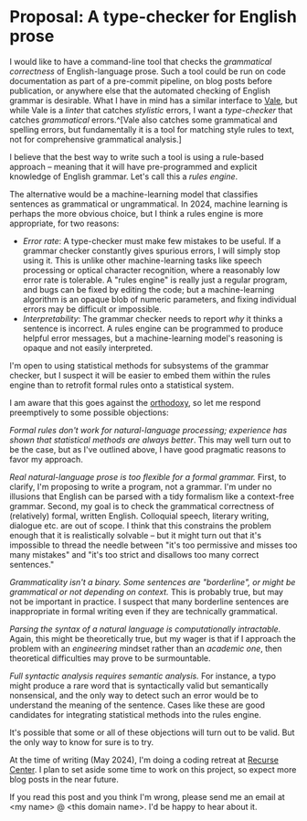 # Proposal: A type-checker for English prose
I would like to have a command-line tool that checks the *grammatical correctness* of English-language prose. Such a tool could be run on code documentation as part of a pre-commit pipeline, on blog posts before publication, or anywhere else that the automated checking of English grammar is desirable. What I have in mind has a similar interface to [Vale](https://vale.sh/), but while Vale is a *linter* that catches *stylistic* errors, I want a *type-checker* that catches *grammatical* errors.^[Vale also catches some grammatical and spelling errors, but fundamentally it is a tool for matching style rules to text, not for comprehensive grammatical analysis.]

I believe that the best way to write such a tool is using a rule-based approach – meaning that it will have pre-programmed and explicit knowledge of English grammar. Let's call this a *rules engine*.

The alternative would be a machine-learning model that classifies sentences as grammatical or ungrammatical. In 2024, machine learning is perhaps the more obvious choice, but I think a rules engine is more appropriate, for two reasons:

- *Error rate*: A type-checker must make few mistakes to be useful. If a grammar checker constantly gives spurious errors, I will simply stop using it. This is unlike other machine-learning tasks like speech processing or optical character recognition, where a reasonably low error rate is tolerable. A "rules engine" is really just a regular program, and bugs can be fixed by editing the code; but a machine-learning algorithm is an opaque blob of numeric parameters, and fixing individual errors may be difficult or impossible.
- *Interpretability*: The grammar checker needs to report *why* it thinks a sentence is incorrect. A rules engine can be programmed to produce helpful error messages, but a machine-learning model's reasoning is opaque and not easily interpreted.

I'm open to using statistical methods for subsystems of the grammar checker, but I suspect it will be easier to embed them within the rules engine than to retrofit formal rules onto a statistical system.

I am aware that this goes against the [orthodoxy](https://norvig.com/chomsky.html), so let me respond preemptively to some possible objections:

*Formal rules don't work for natural-language processing; experience has shown that statistical methods are always better*. This may well turn out to be the case, but as I've outlined above, I have good pragmatic reasons to favor my approach.

*Real natural-language prose is too flexible for a formal grammar.* First, to clarify, I'm proposing to write a program, not a grammar. I'm under no illusions that English can be parsed with a tidy formalism like a context-free grammar. Second, my goal is to check the grammatical correctness of (relatively) formal, written English. Colloquial speech, literary writing, dialogue etc. are out of scope. I think that this constrains the problem enough that it is realistically solvable – but it might turn out that it's impossible to thread the needle between "it's too permissive and misses too many mistakes" and "it's too strict and disallows too many correct sentences."

*Grammaticality isn't a binary. Some sentences are "borderline", or might be grammatical or not depending on context.* This is probably true, but may not be important in practice. I suspect that many borderline sentences are inappropriate in formal writing even if they are technically grammatical.

*Parsing the syntax of a natural language is computationally intractable.* Again, this might be theoretically true, but my wager is that if I approach the problem with an *engineering* mindset rather than an *academic one*, then theoretical difficulties may prove to be surmountable.

*Full syntactic analysis requires semantic analysis.* For instance, a typo might produce a rare word that is syntactically valid but semantically nonsensical, and the only way to detect such an error would be to understand the meaning of the sentence. Cases like these are good candidates for integrating statistical methods into the rules engine.

It's possible that some or all of these objections will turn out to be valid. But the only way to know for sure is to try.

At the time of writing (May 2024), I'm doing a coding retreat at [Recurse Center](https://recurse.com). I plan to set aside some time to work on this project, so expect more blog posts in the near future.

If you read this post and you think I'm wrong, please send me an email at \<my name> @ \<this domain name>. I'd be happy to hear about it.
